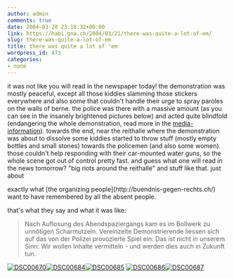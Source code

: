 ```yaml
---
author: admin
comments: true
date: 2004-03-20 23:18:32+00:00
link: https://habi.gna.ch/2004/03/21/there-was-quite-a-lot-of-em/
slug: there-was-quite-a-lot-of-em
title: there was quite a lot of 'em
wordpress_id: 473
categories:
- none
---
```


it was not like you will read in the newspaper today!
the demonstration was mostly peaceful, except all those kiddies slamming those stickers everywhere and also some that couldn't handle their urge to spray paroles on the walls of berne.
the police was there with a massive amount (as you can see in the insanely brightened pictures below) and acted quite blindfold (endangering the whole demonstration, read more in the [media-information](http://buendnis-gegen-rechts.ch/Agenda2.htm)). 
towards the end, near the reithalle where the demonstration was about to dissolve some kiddies started to throw stuff (mostly empty bottles and small stones) towards the policemen (and also some women). those couldn't help responding with their car-mounted water guns, so the whole scene got out of control pretty fast.
and guess what one will read in the news tomorrow? "big riots around the reithalle" and stuff like that. just about 

<irony>
exactly what [the organizing people](http://buendnis-gegen-rechts.ch/) want to have remembered by all the absent people.
</irony>

that's what they say and what it was like:



<blockquote>Nach Auflosung des Abendspaziergangs kam es im Bollwerk zu unnötigen Scharmutzeln. Vereinzelte Demonstrierende liessen sich auf das von der Polizei provozierte Spiel ein. Das ist nicht in unserem Sinn: Wir wollen Inhalte vermitteln - und werden dies auch in Zukunft tun.</blockquote>



[![DSC00670](https://habi.gna.ch/blog/images/DSC00670-tm.jpg)](https://habi.gna.ch/blog/images/DSC00670.JPG)[![DSC00684](https://habi.gna.ch/blog/images/DSC00684-tm.jpg)](https://habi.gna.ch/blog/images/DSC00684.JPG)[![DSC00685](https://habi.gna.ch/blog/images/DSC00685-tm.jpg)](https://habi.gna.ch/blog/images/DSC00685.JPG)
[![DSC00686](https://habi.gna.ch/blog/images/DSC00686-tm.jpg)](https://habi.gna.ch/blog/images/DSC00686.JPG)[![DSC00687](https://habi.gna.ch/blog/images/DSC00687-tm.jpg)](https://habi.gna.ch/blog/images/DSC00687.JPG)
